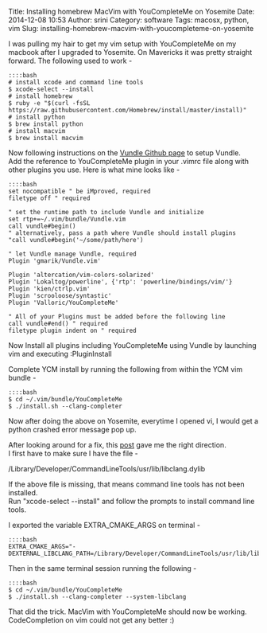Title: Installing homebrew MacVim with YouCompleteMe on Yosemite
Date: 2014-12-08 10:53
Author: srini
Category: software
Tags: macosx, python, vim
Slug: installing-homebrew-macvim-with-youcompleteme-on-yosemite

I was pulling my hair to get my vim setup with YouCompleteMe on my
macbook after I upgraded to Yosemite. On Mavericks it was pretty
straight forward. The following used to work -

    ::::bash  
    # install xcode and command line tools  
    $ xcode-select --install  
    # install homebrew  
    $ ruby -e "$(curl -fsSL https://raw.githubusercontent.com/Homebrew/install/master/install)"  
    # install python  
    $ brew install python  
    # install macvim  
    $ brew install macvim  

Now following instructions on the [Vundle Github
page](https://github.com/gmarik/Vundle.vim) to setup Vundle.  
Add the reference to YouCompleteMe plugin in your .vimrc file along
with other plugins you use. Here is what mine looks like -

    ::::bash  
    set nocompatible " be iMproved, required  
    filetype off " required
    
    " set the runtime path to include Vundle and initialize  
    set rtp+=~/.vim/bundle/Vundle.vim  
    call vundle#begin()  
    " alternatively, pass a path where Vundle should install plugins  
    "call vundle#begin('~/some/path/here')
    
    " let Vundle manage Vundle, required  
    Plugin 'gmarik/Vundle.vim'
    
    Plugin 'altercation/vim-colors-solarized'  
    Plugin 'Lokaltog/powerline', {'rtp': 'powerline/bindings/vim/'}  
    Plugin 'kien/ctrlp.vim'  
    Plugin 'scrooloose/syntastic'  
    Plugin 'Valloric/YouCompleteMe'
    
    " All of your Plugins must be added before the following line  
    call vundle#end() " required  
    filetype plugin indent on " required  

Now Install all plugins including YouCompleteMe using Vundle by
launching vim and executing :PluginInstall

Complete YCM install by running the following from within the YCM vim
bundle -  

    ::::bash  
    $ cd ~/.vim/bundle/YouCompleteMe  
    $ ./install.sh --clang-completer  
    
Now after doing the above on Yosemite, everytime I opened vi, I would
get a python crashed error message pop up.

After looking around for a fix, this
[post](https://github.com/Valloric/YouCompleteMe/issues/1136) gave me
the right direction.  
I first have to make sure I have the file -

/Library/Developer/CommandLineTools/usr/lib/libclang.dylib

If the above file is missing, that means command line tools has not been
installed.  
Run "xcode-select --install" and follow the prompts to install command
line tools.

I exported the variable EXTRA_CMAKE_ARGS on terminal -


    ::::bash  
    EXTRA_CMAKE_ARGS="-DEXTERNAL_LIBCLANG_PATH=/Library/Developer/CommandLineTools/usr/lib/libclang.dylib"  
      

Then in the same terminal session running the following -


    ::::bash  
    $ cd ~/.vim/bundle/YouCompleteMe  
    $ ./install.sh --clang-completer --system-libclang  

That did the trick. MacVim with YouCompleteMe should now be working.
CodeCompletion on vim could not get any better :)
